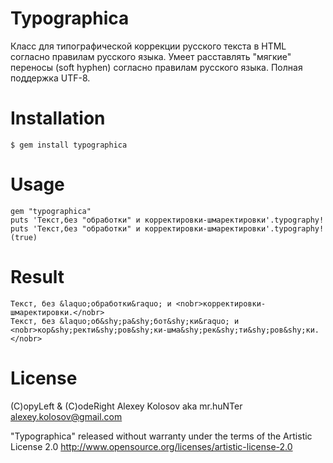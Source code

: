 Typographica
============

Класс для типографической коррекции русского текста в HTML согласно правилам русского языка.
Умеет расставлять "мягкие" переносы (soft hyphen) согласно правилам русского языка.
Полная поддержка UTF-8.

# Installation

    $ gem install typographica


# Usage

    gem "typographica"
    puts 'Текст,без "обработки" и корректировки-шмаректировки'.typography!
    puts 'Текст,без "обработки" и корректировки-шмаректировки'.typography!(true)


# Result

    Текст, без &laquo;обработки&raquo; и <nobr>корректировки-шмаректировки.</nobr>
    Текст, без &laquo;об&shy;ра&shy;бот&shy;ки&raquo; и <nobr>кор&shy;ректи&shy;ров&shy;ки-шма&shy;рек&shy;ти&shy;ров&shy;ки.</nobr>


# License

(C)opyLeft & (C)odeRight Alexey Kolosov aka mr.huNTer <alexey.kolosov@gmail.com>

"Typographica" released without warranty under the terms of the Artistic License 2.0
http://www.opensource.org/licenses/artistic-license-2.0


